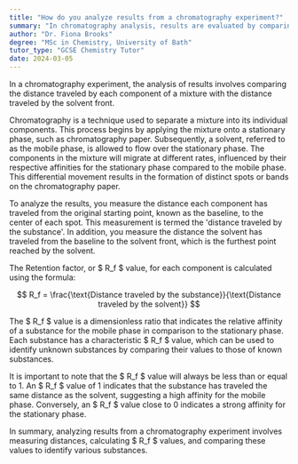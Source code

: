 ```yaml
---
title: "How do you analyze results from a chromatography experiment?"
summary: "In chromatography analysis, results are evaluated by comparing the distance a substance travels to the distance the solvent front reaches, helping determine the substance's characteristics."
author: "Dr. Fiona Brooks"
degree: "MSc in Chemistry, University of Bath"
tutor_type: "GCSE Chemistry Tutor"
date: 2024-03-05
---
```


In a chromatography experiment, the analysis of results involves comparing the distance traveled by each component of a mixture with the distance traveled by the solvent front.

Chromatography is a technique used to separate a mixture into its individual components. This process begins by applying the mixture onto a stationary phase, such as chromatography paper. Subsequently, a solvent, referred to as the mobile phase, is allowed to flow over the stationary phase. The components in the mixture will migrate at different rates, influenced by their respective affinities for the stationary phase compared to the mobile phase. This differential movement results in the formation of distinct spots or bands on the chromatography paper.

To analyze the results, you measure the distance each component has traveled from the original starting point, known as the baseline, to the center of each spot. This measurement is termed the 'distance traveled by the substance'. In addition, you measure the distance the solvent has traveled from the baseline to the solvent front, which is the furthest point reached by the solvent.

The Retention factor, or $ R_f $ value, for each component is calculated using the formula:

$$
R_f = \frac{\text{Distance traveled by the substance}}{\text{Distance traveled by the solvent}}
$$

The $ R_f $ value is a dimensionless ratio that indicates the relative affinity of a substance for the mobile phase in comparison to the stationary phase. Each substance has a characteristic $ R_f $ value, which can be used to identify unknown substances by comparing their values to those of known substances.

It is important to note that the $ R_f $ value will always be less than or equal to 1. An $ R_f $ value of 1 indicates that the substance has traveled the same distance as the solvent, suggesting a high affinity for the mobile phase. Conversely, an $ R_f $ value close to 0 indicates a strong affinity for the stationary phase.

In summary, analyzing results from a chromatography experiment involves measuring distances, calculating $ R_f $ values, and comparing these values to identify various substances.
    